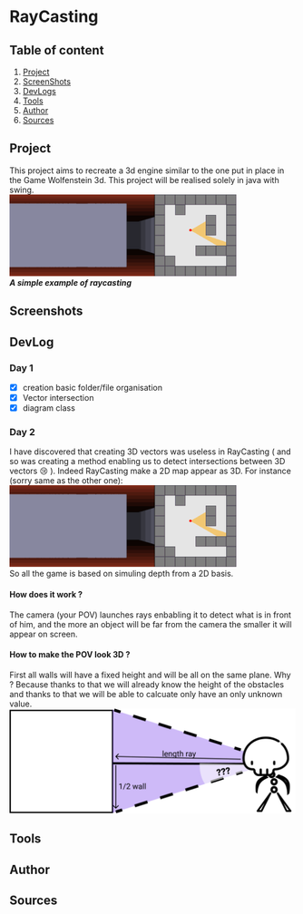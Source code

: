 # RayCasting #
## Table of content ##
1. [Project]()
2. [ScreenShots]()
3. [DevLogs]()
4. [Tools]()
5. [Author]()
6. [Sources]()
## Project ##
This project aims to recreate a 3d engine similar to the one put in place in the Game Wolfenstein 3d. This project will be realised solely in java with swing.  
![Ray Casting exaple from Wikipedia](https://github.com/LEBOCQTitouan/RayCasting/blob/main/img/readme/rayCastingExample.gif)  
***A simple example of raycasting***
## Screenshots ##
## DevLog ##
### Day 1 ###
- [x] creation basic folder/file organisation
- [x] Vector intersection
- [x] diagram class
### Day 2 ###
I have discovered that creating 3D vectors was useless in RayCasting ( and so was creating a method enabling us to detect intersections between 3D vectors 😢 ).
Indeed RayCasting make a 2D map appear as 3D. For instance (sorry same as the other one):  
![Ray Casting example](https://github.com/LEBOCQTitouan/RayCasting/blob/main/img/readme/rayCastingExample.gif)  
So all the game is based on simuling depth from a 2D basis.
#### How does it work ? ####
The camera (your POV) launches rays enbabling it to detect what is in front of him, and the more an object will be far from the camera the smaller it will appear on screen.
#### How to make the POV look 3D ? ####
First all walls will have a fixed height and will be all on the same plane. Why ? Because thanks to that we will already know the height of the obstacles and thanks to that we will be able to calcuate only have an only unknown value.  
![Raycasting Demo](https://github.com/LEBOCQTitouan/RayCasting/blob/main/img/readme/RaycastingDemo.png)
## Tools ##
## Author ##
## Sources ##
